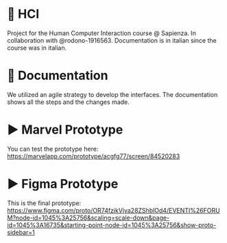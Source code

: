 # 📱 HCI
Project for the  Human Computer Interaction course @ Sapienza. In collaboration with @rodono-1916563. Documentation is in italian since the course was in italian.

# 🧾 Documentation
We utilized an agile strategy to develop the interfaces. The documentation shows all the steps and the changes made.

# ▶️ Marvel Prototype
You can test the prototype here: https://marvelapp.com/prototype/acgfg77/screen/84520283

# ▶️ Figma Prototype 
This is the final prototype: https://www.figma.com/proto/OR74fzjkVjva28ZShblOd4/EVENTI%26FORUM?node-id=1045%3A25756&scaling=scale-down&page-id=1045%3A16735&starting-point-node-id=1045%3A25756&show-proto-sidebar=1
